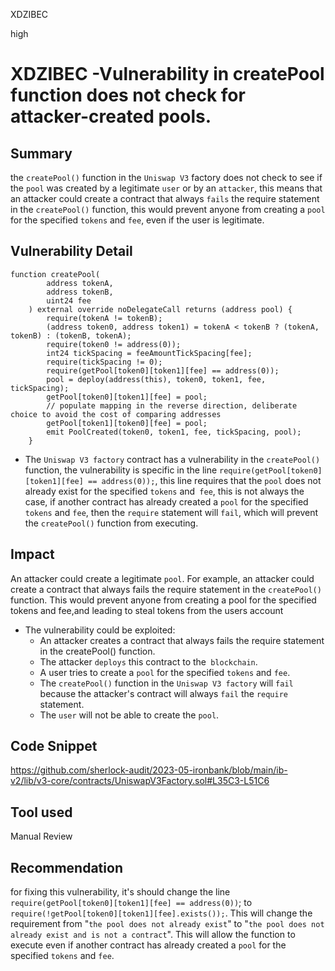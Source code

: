XDZIBEC

high

# XDZIBEC -Vulnerability in createPool function does not check for attacker-created pools.

## Summary

the `createPool()` function in the `Uniswap V3` factory does not check to see if the `pool` was created by a legitimate `user` or by an `attacker`, this means that an attacker could create a contract that always `fails` the require statement in the `createPool()` function, this would prevent anyone from creating a `pool` for the specified `tokens` and `fee`, even if the user is legitimate.

## Vulnerability Detail

```solidity
function createPool(
        address tokenA,
        address tokenB,
        uint24 fee
    ) external override noDelegateCall returns (address pool) {
        require(tokenA != tokenB);
        (address token0, address token1) = tokenA < tokenB ? (tokenA, tokenB) : (tokenB, tokenA);
        require(token0 != address(0));
        int24 tickSpacing = feeAmountTickSpacing[fee];
        require(tickSpacing != 0);
        require(getPool[token0][token1][fee] == address(0));
        pool = deploy(address(this), token0, token1, fee, tickSpacing);
        getPool[token0][token1][fee] = pool;
        // populate mapping in the reverse direction, deliberate choice to avoid the cost of comparing addresses
        getPool[token1][token0][fee] = pool;
        emit PoolCreated(token0, token1, fee, tickSpacing, pool);
    }

```
- The `Uniswap V3 factory` contract has a vulnerability in the `createPool()` function, the vulnerability is specific  in the line `require(getPool[token0][token1][fee] == address(0));`, this line requires that the `pool` does not already exist for the specified `tokens` and` fee`, this is not always the case, if another contract has already created a `pool` for the specified `tokens` and `fee`, then the
`require` statement will `fail`, which will prevent the `createPool()` function from executing.

## Impact

An attacker could create a legitimate `pool`. For example, an attacker could create a contract that always fails the require statement in the `createPool()` function. This would prevent anyone from creating a pool for the specified tokens and fee,and leading to steal tokens from the users account

- The vulnerability could be exploited:
    - An attacker creates a contract that always fails the require statement in the createPool() function.
    - The attacker `deploys` this contract to the` blockchain`.
    -  A user tries to create a `pool` for the specified `tokens` and `fee`.
    - The `createPool()` function in the `Uniswap V3 factory` will `fail` because the attacker's contract will always `fail` the `require` statement.
    -  The `user` will not be able to create the `pool`.

## Code Snippet

https://github.com/sherlock-audit/2023-05-ironbank/blob/main/ib-v2/lib/v3-core/contracts/UniswapV3Factory.sol#L35C3-L51C6

## Tool used

Manual Review

## Recommendation

for fixing this vulnerability, it's should change the line `require(getPool[token0][token1][fee] == address(0))`; to 
`require(!getPool[token0][token1][fee].exists());`. This will change the requirement from "`the pool does not already exist`" to 
"`the pool does not already exist and is not a contract`". This will allow the function to execute even if another contract has already created a `pool` for the specified `tokens` and `fee`.
